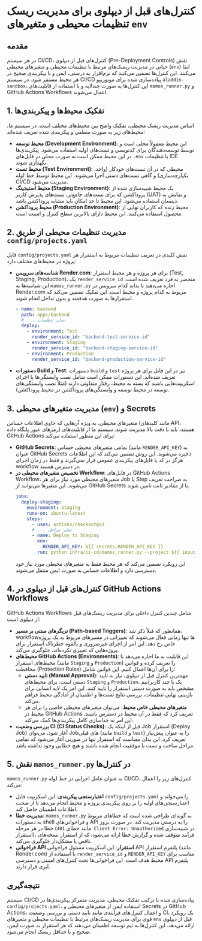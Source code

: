 # کنترل‌های قبل از دیپلوی برای مدیریت ریسک تنظیمات محیطی و متغیرهای `env`

## مقدمه
در هر سیستم CI/CD، کنترل‌های قبل از دیپلوی (Pre-Deployment Controls) نقش حیاتی در مدیریت ریسک‌های مرتبط با تنظیمات محیطی و متغیرهای محیطی (`env`) ایفا می‌کنند. این کنترل‌ها تضمین می‌کنند که نرم‌افزار به درستی، ایمن و با پیکربندی صحیح در هر محیط مستقر شود. در سیستم CI/CD پیاده‌سازی شده برای مونوریپو `aladdin-sandbox`، این کنترل‌ها به صورت چندلایه و با استفاده از قابلیت‌های `mamos_runner.py` و GitHub Actions Workflows اعمال می‌شوند.

## 1. تفکیک محیط‌ها و پیکربندی‌ها

اساس مدیریت ریسک محیطی، تفکیک واضح بین محیط‌های مختلف است. در سیستم ما، محیط‌های زیر به صورت منطقی و پیکربندی شده تعریف شده‌اند:

*   **محیط توسعه (Development Environment)**: این محیط معمولاً محلی است و توسط توسعه‌دهندگان برای کدنویسی و تست‌های اولیه استفاده می‌شود. پیکربندی‌ها در این محیط ممکن است به صورت محلی در فایل‌های `.env` یا تنظیمات IDE نگهداری شوند.
*   **محیط تست (Test Environment)**: محیطی که در آن تست‌های خودکار (واحد، یکپارچه‌سازی) و گاهی تست‌های دستی اجرا می‌شوند. این محیط توسط خط لوله CI/CD مدیریت می‌شود.
*   **محیط استیجینگ (Staging Environment)**: یک محیط شبیه‌سازی شده از پروداکشن که برای تست‌های جامع‌تر، تست‌های پذیرش کاربر (UAT) و نمایش به ذینفعان استفاده می‌شود. این محیط تا حد امکان باید مشابه پروداکشن باشد.
*   **محیط پروداکشن (Production Environment)**: محیط زنده که کاربران نهایی از محصول استفاده می‌کنند. این محیط دارای بالاترین سطح کنترل و امنیت است.

## 2. مدیریت تنظیمات محیطی از طریق `config/projects.yaml`

فایل `config/projects.yaml` نقش کلیدی در تعریف تنظیمات مربوط به استقرار هر پروژه در محیط‌های مختلف دارد:

*   **شناسه‌های سرویس Render.com**: برای هر پروژه و هر محیط استقرار (Test, Staging, Production)، یک `render_service_id` منحصر به فرد تعریف شده است. این شناسه‌ها به `mamos_runner.py` اجازه می‌دهند تا بداند کدام سرویس در Render.com مربوط به کدام پروژه و محیط است. این تفکیک تضمین می‌کند که استقرارها به صورت هدفمند و بدون تداخل انجام شوند.
    ```yaml
    - name: backend
      path: apps/backend
      # ... سایر تنظیمات
      deploy:
        - environment: Test
          render_service_id: "backend-test-service-id"
        - environment: Staging
          render_service_id: "backend-staging-service-id"
        - environment: Production
          render_service_id: "backend-production-service-id"
    ```
*   **دستورات Build و Test**: دستورات `build` و `test` نیز در این فایل برای هر پروژه تعریف شده‌اند. این دستورات ممکن است شامل نصب وابستگی‌ها یا اجرای اسکریپت‌هایی باشند که بسته به محیط، رفتار متفاوتی دارند (مثلاً نصب وابستگی‌های توسعه در محیط توسعه و وابستگی‌های پروداکشن در محیط پروداکشن).

## 3. مدیریت متغیرهای محیطی (`env`) و Secrets

متغیرهای محیطی، به ویژه آن‌هایی که حاوی اطلاعات حساس (مانند کلیدهای API، رمزهای عبور پایگاه داده) هستند، باید با دقت بالا مدیریت شوند. سیستم ما از قابلیت‌های GitHub Actions برای این منظور استفاده می‌کند:

*   **GitHub Secrets**: تمامی متغیرهای محیطی حساس (مانند `RENDER_API_KEY`) به عنوان GitHub Secrets ذخیره می‌شوند. این روش تضمین می‌کند که این اطلاعات هرگز در کد یا فایل‌های پیکربندی عمومی قرار نمی‌گیرند و فقط در زمان اجرای workflow در دسترس هستند.
*   **تخصیص متغیرهای محیطی در Workflow**: در فایل‌های GitHub Actions Workflow، متغیرهای محیطی مورد نیاز برای هر Job یا Step به صراحت تعریف می‌شوند. این متغیرها می‌توانند از GitHub Secrets یا از مقادیر ثابت تامین شوند.
    ```yaml
    jobs:
      deploy-staging:
        environment: Staging
        runs-on: ubuntu-latest
        steps:
          - uses: actions/checkout@v3
          # ... سایر مراحل
          - name: Deploy to Staging
            env:
              RENDER_API_KEY: ${{ secrets.RENDER_API_KEY }}
            run: python infra/ci-cd/mamos_runner.py --project ${{ inputs.project }} --deploy-env Staging
    ```
    این رویکرد تضمین می‌کند که هر محیط فقط به متغیرهای محیطی مورد نیاز خود دسترسی دارد و اطلاعات حساس به صورت ایمن منتقل می‌شوند.

## 4. کنترل‌های قبل از دیپلوی در GitHub Actions Workflows

GitHub Actions Workflows شامل چندین کنترل داخلی برای مدیریت ریسک‌های قبل از دیپلوی است:

*   **تریگرهای مبتنی بر مسیر (Path-based Triggers)**: همانطور که قبلاً ذکر شد، workflowها تنها زمانی فعال می‌شوند که تغییراتی در مسیرهای مربوط به یک پروژه خاص رخ دهد. این امر از اجرای غیرضروری و بالقوه خطرناک استقرار برای پروژه‌هایی که تغییری نکرده‌اند، جلوگیری می‌کند.
*   **محیط‌های GitHub Actions (Environments)**: این قابلیت به ما اجازه می‌دهد تا محیط‌های استقرار (مانند `Staging` و `Production`) را تعریف کرده و قوانین محافظت (Protection Rules) را برای آن‌ها اعمال کنیم. این قوانین شامل:
    *   **تایید دستی (Manual Approval)**: مهمترین کنترل قبل از دیپلوی، نیاز به تایید دستی است. برای محیط‌های `Staging` و `Production`، یک یا چند کاربر/تیم مشخص باید به صورت دستی استقرار را تایید کنند. این امر یک لایه انسانی برای بازبینی نهایی تنظیمات، بررسی نتایج تست‌ها و اطمینان از آمادگی محیط فراهم می‌کند.
    *   **متغیرهای محیطی خاص محیط**: می‌توان متغیرهای محیطی خاصی را برای هر محیط در GitHub Actions تعریف کرد که فقط در آن محیط در دسترس باشند. این امر به جداسازی کامل پیکربندی‌ها کمک می‌کند.
*   **بررسی وضعیت CI (CI Status Checks)**: قبل از اینکه یک Job استقرار (Deploy Job) آغاز شود، می‌توان Jobهای قبلی (مانند `build` و `test`) را به عنوان پیش‌نیاز تعریف کرد. این بدان معناست که استقرار تنها در صورتی آغاز می‌شود که تمامی مراحل ساخت و تست با موفقیت انجام شده باشند و هیچ خطایی وجود نداشته باشد.

## 5. نقش `mamos_runner.py` در کنترل‌ها

`mamos_runner.py` به عنوان عامل اجرایی در خط لوله CI/CD، کنترل‌های زیر را اعمال می‌کند:

*   **اعتبارسنجی پیکربندی**: این اسکریپت فایل `config/projects.yaml` را می‌خواند و اعتبارسنجی‌های اولیه را بر روی پیکربندی پروژه و محیط انجام می‌دهد تا از صحت اطلاعات اطمینان حاصل کند.
*   **مدیریت خطا**: `mamos_runner.py` به گونه‌ای طراحی شده است که خطاهای مربوط به دستورات shell و فراخوانی‌های API را به درستی مدیریت کند. در صورت بروز خطا در هر مرحله (مانند خطای `401 Client Error: Unauthorized` در شبیه‌سازی استقرار)، فرآیند متوقف شده و گزارش خطا ارائه می‌شود، که از استقرار نسخه‌های ناقص یا مشکل‌دار جلوگیری می‌کند.
*   **فراخوانی API استقرار**: این اسکریپت مسئول فراخوانی API پلتفرم استقرار (مانند Render.com) با استفاده از `render_service_id` و `RENDER_API_KEY` مناسب برای محیط هدف است. این فراخوانی‌ها تحت کنترل‌های امنیتی و دسترسی API پلتفرم ابری قرار دارند.

## نتیجه‌گیری
سیستم CI/CD پیاده‌سازی شده با ترکیب تفکیک محیطی، مدیریت متمرکز پیکربندی‌ها در `config/projects.yaml`، استفاده ایمن از متغیرهای محیطی و Secrets در GitHub Actions، و اعمال کنترل‌های فرآیندی مانند تایید دستی و بررسی وضعیت CI، یک رویکرد قوی برای مدیریت ریسک‌های مرتبط با تنظیمات محیطی و متغیرهای `env` قبل از دیپلوی ارائه می‌دهد. این کنترل‌ها به تیم توسعه اطمینان می‌دهند که هر استقرار به صورت ایمن، صحیح و با حداقل ریسک انجام می‌شود.
